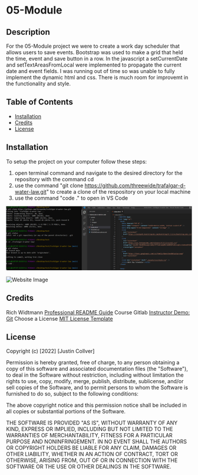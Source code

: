 # 05-Module

## Description

For the 05-Module project we were to create a work day scheduler that allows users to save events. Bootstrap was used to make a grid that held the time, event and save button in a row. In the javascript a setCurrentDate and setTextAreasFromLocal were implemented to propagate the current date and event fields. I was running out of time so was unable to fully implement the dynamic html and css. There is much room for improvemt in the functionality and style. 

## Table of Contents

- [Installation](#installation)
- [Credits](#credits)
- [License](#license)

## Installation

To setup the project on your computer follow these steps:

1. open terminal command and navigate to the desired directory for the repository with the command cd
2. use the command "git clone https://github.com/threewide/trafalgar-d-water-law.git" to create a clone of the respository on your local machine
2. use the command "code ." to open in VS Code

![Installation to development guide](./assets/images/installation-guide.png)

![Website Image](assets/images/website-snapshot.png)

## Credits

Rich Widtmann [Professional README Guide](https://coding-boot-camp.github.io/full-stack/github/professional-readme-guide)
Course Gitlab [Instructor Demo: Git](https://utoronto.bootcampcontent.com/utoronto-bootcamp/UTOR-VIRT-FSF-FT-05-2022-U-LOLC/-/tree/main/01-HTML-Git-CSS/01-Activities/03-Ins_Git)
Choose a License [MIT License Template](https://choosealicense.com/licenses/mit/)

## License

Copyright (c) [2022] [Justin Collver]

Permission is hereby granted, free of charge, to any person obtaining a copy
of this software and associated documentation files (the "Software"), to deal
in the Software without restriction, including without limitation the rights
to use, copy, modify, merge, publish, distribute, sublicense, and/or sell
copies of the Software, and to permit persons to whom the Software is
furnished to do so, subject to the following conditions:

The above copyright notice and this permission notice shall be included in all
copies or substantial portions of the Software.

THE SOFTWARE IS PROVIDED "AS IS", WITHOUT WARRANTY OF ANY KIND, EXPRESS OR
IMPLIED, INCLUDING BUT NOT LIMITED TO THE WARRANTIES OF MERCHANTABILITY,
FITNESS FOR A PARTICULAR PURPOSE AND NONINFRINGEMENT. IN NO EVENT SHALL THE
AUTHORS OR COPYRIGHT HOLDERS BE LIABLE FOR ANY CLAIM, DAMAGES OR OTHER
LIABILITY, WHETHER IN AN ACTION OF CONTRACT, TORT OR OTHERWISE, ARISING FROM,
OUT OF OR IN CONNECTION WITH THE SOFTWARE OR THE USE OR OTHER DEALINGS IN THE
SOFTWARE.